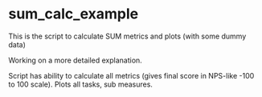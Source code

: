 # sum_calc_example
This is the script to calculate SUM metrics and plots (with some dummy data)

Working on a more detailed explanation.

Script has ability to calculate all metrics (gives final score in NPS-like -100 to 100 scale). Plots all tasks, sub measures.
